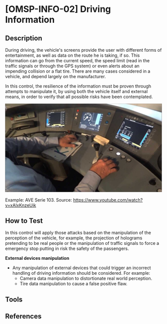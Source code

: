 # [OMSP-INFO-02] Driving Information
## Description
During driving, the vehicle's screens provide the user with different forms of entertainment, as well as data on the route he is taking, if so. This information can go from the current speed, the speed limit (read in the traffic signals or through the GPS system) or even alerts about an impending collision or a flat tire. There are many cases considered in a vehicle, and depend largely on the manufacturer.

In this control, the resilience of the information must be proven through attempts to manipulate it, by using both the vehicle itself and external means, in order to verify that all possible risks have been contemplated.

![OMSP](/images/drivinginfo.jpg)

Example: AVE Serie 103. Source: https://www.youtube.com/watch?v=xAlxKnzeUik

## How to Test
In this control will apply those attacks based on the manipulation of the perception of the vehicle, for example, the projection of holograms pretending to be real people or the manipulation of traffic signals to force a emergency stop putting in risk the safety of the passengers.

**External devices manipulation**
* Any manipulation of external devices that could trigger an incorrect handling of driving information should be considered. For example:
    * Camera data manipulation to distortionate real world perception.
    * Tire data manipulation to cause a false positive flaw.

## Tools

## References
